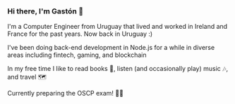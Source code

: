 ### Hi there, I'm Gastón 👋

I'm a Computer Engineer from Uruguay that lived and worked in Ireland and France for the past years. Now back in Uruguay :)

I've been doing back-end development in Node.js for a while in diverse areas including fintech, gaming, and blockchain

In my free time I like to read books 📖, listen (and occasionally play) music 🎶, and travel 🗺️

Currently preparing the OSCP exam! 👨‍💻
